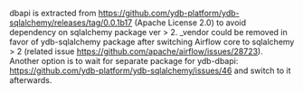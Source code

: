 ﻿dbapi is extracted from https://github.com/ydb-platform/ydb-sqlalchemy/releases/tag/0.0.1b17 (Apache License 2.0) to avoid dependency on sqlalchemy package ver > 2.
_vendor could be removed in favor of ydb-sqlalchemy package after switching Airflow core to sqlalchemy > 2 (related issue https://github.com/apache/airflow/issues/28723).
Another option is to wait for separate package for ydb-dbapi: https://github.com/ydb-platform/ydb-sqlalchemy/issues/46 and switch to it afterwards.
